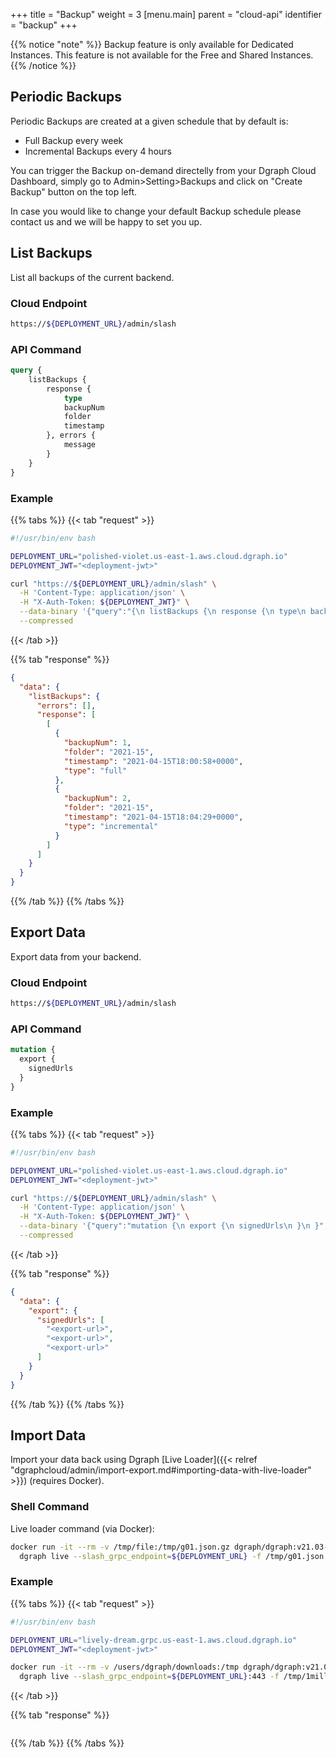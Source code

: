 +++
title = "Backup"
weight = 3
[menu.main]
    parent = "cloud-api"
    identifier = "backup"
+++

{{% notice "note" %}}
Backup feature is only available for Dedicated Instances. This feature is not available for the Free and Shared Instances.
{{% /notice %}}

## Periodic Backups

Periodic Backups are created at a given schedule that by default is:
- Full Backup every week
- Incremental Backups every 4 hours

You can trigger the Backup on-demand directelly from your Dgraph Cloud Dashboard, simply go to Admin>Setting>Backups and click on "Create Backup" button on the top left. 

In case you would like to change your default Backup schedule please contact us and we will be happy to set you up.

## List Backups

List all backups of the current backend.

### Cloud Endpoint

```bash
https://${DEPLOYMENT_URL}/admin/slash
```

### API Command

```graphql
query {
    listBackups {
        response {
            type
            backupNum
            folder
            timestamp
        }, errors {
            message
        }
    }
}
```

### Example

{{% tabs %}} {{< tab "request" >}}
```bash
#!/usr/bin/env bash

DEPLOYMENT_URL="polished-violet.us-east-1.aws.cloud.dgraph.io"
DEPLOYMENT_JWT="<deployment-jwt>"

curl "https://${DEPLOYMENT_URL}/admin/slash" \
  -H 'Content-Type: application/json' \
  -H "X-Auth-Token: ${DEPLOYMENT_JWT}" \
  --data-binary '{"query":"{\n listBackups {\n response {\n type\n backupNum\n folder\n timestamp\n }, errors {\n message\n }\n} \n}","variables":{}}' \
  --compressed
```
{{< /tab >}}

{{% tab "response" %}}
```json
{
  "data": {
    "listBackups": {
      "errors": [],
      "response": [
        [
          {
            "backupNum": 1,
            "folder": "2021-15",
            "timestamp": "2021-04-15T18:00:58+0000",
            "type": "full"
          },
          {
            "backupNum": 2,
            "folder": "2021-15",
            "timestamp": "2021-04-15T18:04:29+0000",
            "type": "incremental"
          }
        ]
      ]
    }
  }
}
```
{{% /tab %}} {{% /tabs %}}

## Export Data

Export data from your backend.

### Cloud Endpoint

```bash
https://${DEPLOYMENT_URL}/admin/slash
```

### API Command

```graphql
mutation {
  export {
    signedUrls
  }
}
```

### Example

{{% tabs %}} {{< tab "request" >}}
```bash
#!/usr/bin/env bash

DEPLOYMENT_URL="polished-violet.us-east-1.aws.cloud.dgraph.io"
DEPLOYMENT_JWT="<deployment-jwt>"

curl "https://${DEPLOYMENT_URL}/admin/slash" \
  -H 'Content-Type: application/json' \
  -H "X-Auth-Token: ${DEPLOYMENT_JWT}" \
  --data-binary '{"query":"mutation {\n export {\n signedUrls\n }\n }","variables":{}}' \
  --compressed
```
{{< /tab >}}

{{% tab "response" %}}
```json
{
  "data": {
    "export": {
      "signedUrls": [
        "<export-url>",
        "<export-url>",
        "<export-url>"
      ]
    }
  }
}
```
{{% /tab %}} {{% /tabs %}}

## Import Data

Import your data back using Dgraph [Live Loader]({{< relref "dgraphcloud/admin/import-export.md#importing-data-with-live-loader" >}}) (requires Docker).

### Shell Command

Live loader command (via Docker):

```sh
docker run -it --rm -v /tmp/file:/tmp/g01.json.gz dgraph/dgraph:v21.03-slash \
  dgraph live --slash_grpc_endpoint=${DEPLOYMENT_URL} -f /tmp/g01.json.gz -t ${DEPLOYMENT_JWT}
```

### Example

{{% tabs %}} {{< tab "request" >}}
```bash
#!/usr/bin/env bash

DEPLOYMENT_URL="lively-dream.grpc.us-east-1.aws.cloud.dgraph.io"
DEPLOYMENT_JWT="<deployment-jwt>"

docker run -it --rm -v /users/dgraph/downloads:/tmp dgraph/dgraph:v21.03-slash \
  dgraph live --slash_grpc_endpoint=${DEPLOYMENT_URL}:443 -f /tmp/1million.rdf.gz -t ${DEPLOYMENT_JWT}
```
{{< /tab >}}

{{% tab "response" %}}
```json
```
{{% /tab %}} {{% /tabs %}}
